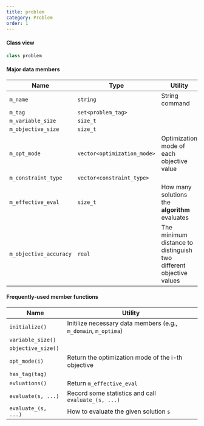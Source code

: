 ```yaml
---
title: problem
category: Problem
order: 1
---
```


#### Class view
```c++
class problem
```

#### Major data members

|Name|Type|Utility|
|-|-|-|
|`m_name`|`string`|String command|
|`m_tag`|`set<problem_tag>`||
|`m_variable_size`|`size_t`||
|`m_objective_size`|`size_t`||
|`m_opt_mode`|`vector<optimization_mode>`|Optimization mode of each objective value|
|`m_constraint_type`|`vector<constraint_type>`|
|`m_effective_eval`|`size_t`|How many solutions the **algorithm** evaluates|
|`m_objective_accuracy`|`real`|The minimum distance to distinguish two different objective values|

#### Frequently-used member functions

|Name|Utility|
|-|-|
|`initialize()`|Initilize necessary data members (e.g., `m_domain`, `m_optima`)|
|`variable_size()`||
|`objective_size()`||
|`opt_mode(i)`|Return the optimization mode of the i-th objective|
|`has_tag(tag)`||
|`evluations()`|Return `m_effective_eval`|
|`evaluate(s, ...)`|Record some statistics and call `evaluate_(s, ...)`|
|`evaluate_(s, ...)`|How to evaluate the given solution `s`|
